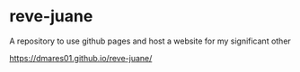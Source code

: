 # reve-juane
A repository to use github pages and host a website for my significant other


https://dmares01.github.io/reve-juane/
